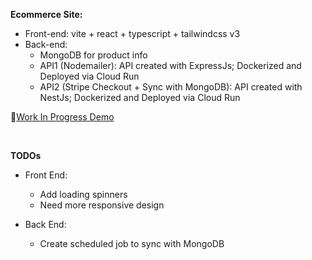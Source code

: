 **Ecommerce Site:**

- Front-end: vite + react + typescript + tailwindcss v3
  <br />
- Back-end:
  - MongoDB for product info
  - API1 (Nodemailer): API created with ExpressJs; Dockerized and Deployed via Cloud Run
  - API2 (Stripe Checkout + Sync with MongoDB): API created with NestJs; Dockerized and Deployed via Cloud Run
    <br />

🌱[Work In Progress Demo](https://masterchefgeorgi.ddns.net/home)

<br />

**TODOs**

- Front End:

  - Add loading spinners
  - Need more responsive design

- Back End:
  - Create scheduled job to sync with MongoDB
